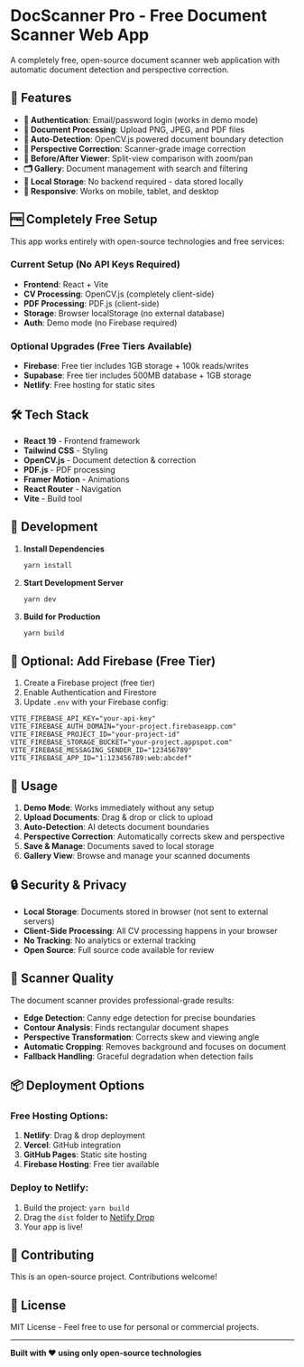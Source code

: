 # DocScanner Pro - Free Document Scanner Web App

A completely free, open-source document scanner web application with automatic document detection and perspective correction.

## 🚀 Features

- **📱 Authentication**: Email/password login (works in demo mode)
- **📄 Document Processing**: Upload PNG, JPEG, and PDF files
- **🤖 Auto-Detection**: OpenCV.js powered document boundary detection
- **📐 Perspective Correction**: Scanner-grade image correction
- **👀 Before/After Viewer**: Split-view comparison with zoom/pan
- **🗂️ Gallery**: Document management with search and filtering
- **💾 Local Storage**: No backend required - data stored locally
- **📱 Responsive**: Works on mobile, tablet, and desktop

## 🆓 Completely Free Setup

This app works entirely with open-source technologies and free services:

### Current Setup (No API Keys Required)
- **Frontend**: React + Vite
- **CV Processing**: OpenCV.js (completely client-side)
- **PDF Processing**: PDF.js (client-side)
- **Storage**: Browser localStorage (no external database)
- **Auth**: Demo mode (no Firebase required)

### Optional Upgrades (Free Tiers Available)
- **Firebase**: Free tier includes 1GB storage + 100k reads/writes
- **Supabase**: Free tier includes 500MB database + 1GB storage
- **Netlify**: Free hosting for static sites

## 🛠️ Tech Stack

- **React 19** - Frontend framework
- **Tailwind CSS** - Styling
- **OpenCV.js** - Document detection & correction
- **PDF.js** - PDF processing
- **Framer Motion** - Animations
- **React Router** - Navigation
- **Vite** - Build tool

## 🔧 Development

1. **Install Dependencies**
   ```bash
   yarn install
   ```

2. **Start Development Server**
   ```bash
   yarn dev
   ```

3. **Build for Production**
   ```bash
   yarn build
   ```

## 🔑 Optional: Add Firebase (Free Tier)

1. Create a Firebase project (free tier)
2. Enable Authentication and Firestore
3. Update `.env` with your Firebase config:

```env
VITE_FIREBASE_API_KEY="your-api-key"
VITE_FIREBASE_AUTH_DOMAIN="your-project.firebaseapp.com"
VITE_FIREBASE_PROJECT_ID="your-project-id"
VITE_FIREBASE_STORAGE_BUCKET="your-project.appspot.com"
VITE_FIREBASE_MESSAGING_SENDER_ID="123456789"
VITE_FIREBASE_APP_ID="1:123456789:web:abcdef"
```

## 📱 Usage

1. **Demo Mode**: Works immediately without any setup
2. **Upload Documents**: Drag & drop or click to upload
3. **Auto-Detection**: AI detects document boundaries
4. **Perspective Correction**: Automatically corrects skew and perspective
5. **Save & Manage**: Documents saved to local storage
6. **Gallery View**: Browse and manage your scanned documents

## 🔒 Security & Privacy

- **Local Storage**: Documents stored in browser (not sent to external servers)
- **Client-Side Processing**: All CV processing happens in your browser
- **No Tracking**: No analytics or external tracking
- **Open Source**: Full source code available for review

## 🌟 Scanner Quality

The document scanner provides professional-grade results:

- **Edge Detection**: Canny edge detection for precise boundaries
- **Contour Analysis**: Finds rectangular document shapes
- **Perspective Transformation**: Corrects skew and viewing angle
- **Automatic Cropping**: Removes background and focuses on document
- **Fallback Handling**: Graceful degradation when detection fails

## 📦 Deployment Options

### Free Hosting Options:
1. **Netlify**: Drag & drop deployment
2. **Vercel**: GitHub integration
3. **GitHub Pages**: Static site hosting
4. **Firebase Hosting**: Free tier available

### Deploy to Netlify:
1. Build the project: `yarn build`
2. Drag the `dist` folder to [Netlify Drop](https://app.netlify.com/drop)
3. Your app is live!

## 🤝 Contributing

This is an open-source project. Contributions welcome!

## 📄 License

MIT License - Feel free to use for personal or commercial projects.

---

**Built with ❤️ using only open-source technologies**
